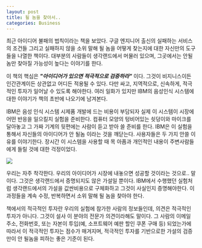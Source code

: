 ```yaml
---
layout: post
title: 될 놈을 찾아서..
categories: Business
---
```


최근 아이디어 불패의 법칙이라는 책을 보았다. 구글 엔지니어 출신의 실패하는 서비스의 조건들 그리고 실패하지 않을 소위 말해 될 놈을 어떻게 찾는지에 대한 자신만의 도구들을 나열한 책이다. 대부분의 사람들이 생각랜드에서 머물러 있으며, 그곳에서는 안될놈만 찾아질 가능성이 높다는 이야기를 한다.

이 책의 핵심은 ***"아이디어가 있으면 적극적으로 검증하라"*** 이다. 그것이 비지니스이든 인간관계이든 상관없고 어디든 적용될 수 있다. 다만 싸고, 지역적으로, 신속하게, 적극적인 투자가 일어날 수 있도록 해야한다. 여러 일화가 있지만 IBM의 음성인식 시스템에 대한 이야기가 책의 초반에 나오기에 남겨본다.

IBM은 음성 인식 시스템 시제품 개발에 드는 비용이 부담되자 실제 이 시스템이 시장에 어떤 반응을 일으킬지 실험을 준비한다. 컴퓨터 모양의 텅비어있는 쇳덩이와 마이크를 달아놓고 그 가짜 기계의 뒷편에는 사람이 듣고 받아 쓸 준비를 한다. IBM은 이 실험을 통해서 자신들의 아이디어가 안 될놈 이라는 것을 깨닫는다. 사용자들은 두 가지 안쓸 이유를 이야기한다. 장시간 이 시스템을 사용할 때 목 아픔과 개인적인 내용이 주변사람들에게 들릴 것에 대한 걱정이었다.

![](/my_thoughts/images/posts/the_right_it.png)

우리는 자주 착각한다. 우리의 아이디어가 시장에 내놓으면 성공할 것이라는 것으로.. 말이다. 그것은 생각랜드에서 증명되지도 않은 가설일 뿐이다. IBM에서 수행했던 실험처럼 생각랜드에서의 가설을 값싼비용으로 구체화하고 그것이 사실인지 증명해야한다. 이 과정들을 계속 수정, 반복하면서 소위 말해 될 놈을 찾아야 한다.

책에서의 적극적인 투자란 우리의 실험에 참가한 사람의 정보들인데, 의견은 적극적인 투자가 아니다. 그것이 설사 이 분야의 전문가 의견이라해도 말이다. 그 사람의 이메일 주소, 전화번호, 또는 자본이 투입(예, 소프트웨어 예판 할인 쿠폰 구매 등) 되었는가에 따라서 이 적극적인 투자는 점수가 매겨지며, 적극적인 투자를 기반으로한 가설의 검증만이 안 될놈을 피하는 좋은 기준이 된다.